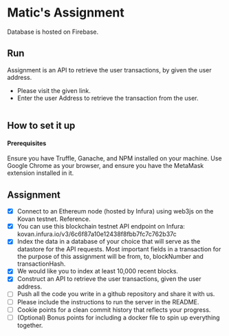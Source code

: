 # Matic's Assignment

Database is hosted on Firebase.

## Run
Assignment is an API to retrieve the user transactions, by given the user address.
- Please visit the given link.
- Enter the user Address to retrieve the transaction from the user.
```

```

## How to set it up
#### Prerequisites

Ensure you have Truffle, Ganache, and NPM installed on your machine. Use Google Chrome as your browser, and ensure you have the MetaMask extension installed in it.

## Assignment

- [x] Connect to an Ethereum node (hosted by Infura) using web3js on the Kovan testnet. Reference. 
- [x] You can use this blockchain testnet API endpoint on Infura: kovan.infura.io/v3/6c6f87a10e12438f8fbb7fc7c762b37c
- [x] Index the data in a database of your choice that will serve as the datastore for the API requests. Most important fields in a transaction for the purpose of this assignment will be from, to, blockNumber and transactionHash.
- [x] We would like you to index at least 10,000 recent blocks.
- [x] Construct an API to retrieve the user transactions, given the user address.
- [ ] Push all the code you write in a github repository and share it with us. 
- [ ] Please include the instructions to run the server in the README.
- [ ] Cookie points for a clean commit history that reflects your progress.
- [ ] (Optional) Bonus points for including a docker file to spin up everything together.